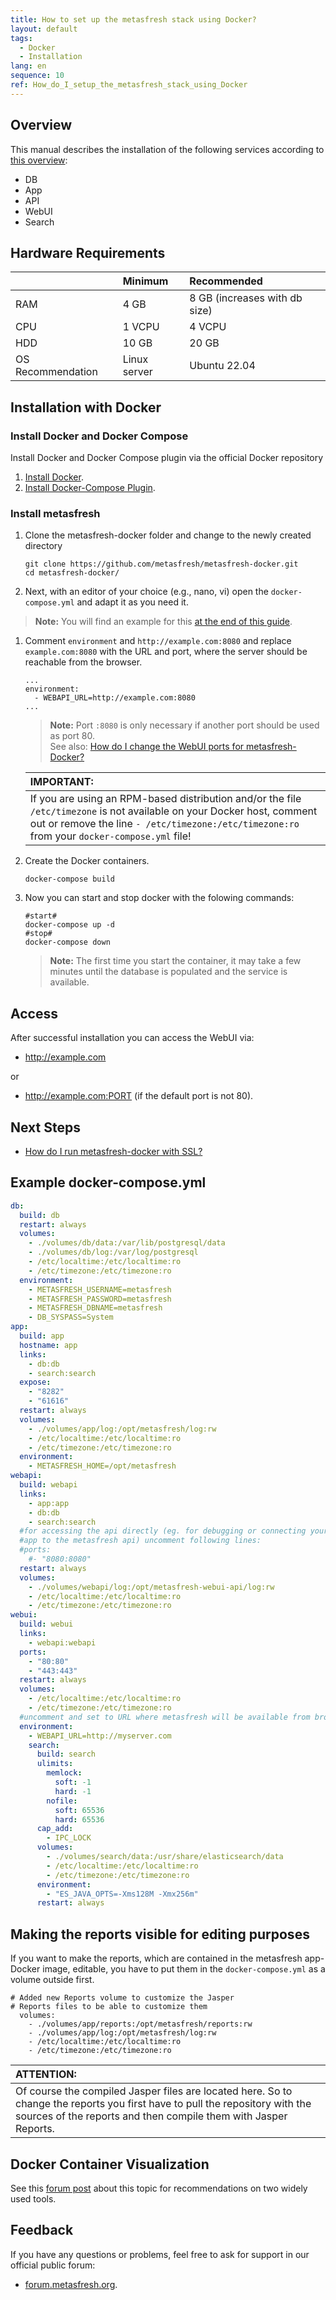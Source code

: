 ```yaml
---
title: How to set up the metasfresh stack using Docker?
layout: default
tags:
  - Docker
  - Installation
lang: en
sequence: 10
ref: How_do_I_setup_the_metasfresh_stack_using_Docker
---
```


## Overview
This manual describes the installation of the following services according to [this overview](../../howto_collection/EN/metasfresh_architecture):
- DB
- App
- API
- WebUI
- Search

## Hardware Requirements

|  | Minimum | Recommended |
| :--- | :--- | :--- |
| RAM | 4 GB | 8 GB (increases with db size) |
| CPU | 1 VCPU | 4 VCPU |
| HDD | 10 GB | 20 GB |
| OS Recommendation | Linux server | Ubuntu 22.04 |

## Installation with Docker

### Install Docker and Docker Compose
Install Docker and Docker Compose plugin via the official Docker repository

1. <a href="https://docs.docker.com/engine/installation/linux/ubuntu/" title="Install Docker Engine on Ubuntu | docs.docker.com" target="\_blank">Install Docker</a>.
1. <a href="https://docs.docker.com/compose/install/linux/#install-using-the-repository" title="Install using the repository | docs.docker.com" target="\_blank">Install Docker-Compose Plugin</a>.

### Install metasfresh
1. Clone the metasfresh-docker folder and change to the newly created directory

   ```
   git clone https://github.com/metasfresh/metasfresh-docker.git
   cd metasfresh-docker/
   ```

1. Next, with an editor of your choice (e.g., nano, vi) open the `docker-compose.yml` and adapt it as you need it.
 >**Note:** You will find an example for this [at the end of this guide](#example-docker-compose-yml).

1. Comment `environment` and `http://example.com:8080` and replace `example.com:8080` with the URL and port, where the server should be reachable from the browser.

   ```
   ...
   environment:
     - WEBAPI_URL=http://example.com:8080
   ...
   ```
   >**Note:** Port `:8080` is only necessary if another port should be used as port 80. <br> See also: [How do I change the WebUI ports for metasfresh-Docker?](How_do_I_change_the_webui_ports_for_metasfresh_docker)

   | **IMPORTANT:** |
   | :--- |
   | If you are using an RPM-based distribution and/or the file `/etc/timezone` is not available on your Docker host, comment out or remove the line `- /etc/timezone:/etc/timezone:ro` from your `docker-compose.yml` file! |

1. Create the Docker containers.

   `docker-compose build`

1. Now you can start and stop docker with the folowing commands:

   ```
   #start#
   docker-compose up -d
   #stop#
   docker-compose down
   ```
   >**Note:** The first time you start the container, it may take a few minutes until the database is populated and the service is available.


## Access
After successful installation you can access the WebUI via:

- http://example.com

or

- http://example.com:PORT (if the default port is not 80).

## Next Steps
- [How do I run metasfresh-docker with SSL?](How_do_I_setup_metasfresh_docker_with_ssl)

## <a name="example-docker-compose-yml">Example docker-compose.yml</a>
```yml
db:
  build: db
  restart: always
  volumes:
    - ./volumes/db/data:/var/lib/postgresql/data
    - ./volumes/db/log:/var/log/postgresql
    - /etc/localtime:/etc/localtime:ro
    - /etc/timezone:/etc/timezone:ro
  environment:
    - METASFRESH_USERNAME=metasfresh
    - METASFRESH_PASSWORD=metasfresh
    - METASFRESH_DBNAME=metasfresh
    - DB_SYSPASS=System
app:
  build: app
  hostname: app
  links:
    - db:db
    - search:search
  expose:
    - "8282"
    - "61616"
  restart: always
  volumes:
    - ./volumes/app/log:/opt/metasfresh/log:rw
    - /etc/localtime:/etc/localtime:ro
    - /etc/timezone:/etc/timezone:ro
  environment:
    - METASFRESH_HOME=/opt/metasfresh
webapi:
  build: webapi
  links:
    - app:app
    - db:db
    - search:search
  #for accessing the api directly (eg. for debugging or connecting your
  #app to the metasfresh api) uncomment following lines:
  #ports:
    #- "8080:8080"
  restart: always
  volumes:
    - ./volumes/webapi/log:/opt/metasfresh-webui-api/log:rw
    - /etc/localtime:/etc/localtime:ro
    - /etc/timezone:/etc/timezone:ro
webui:
  build: webui
  links:
    - webapi:webapi
  ports:
    - "80:80"
    - "443:443"
  restart: always
  volumes:
    - /etc/localtime:/etc/localtime:ro
    - /etc/timezone:/etc/timezone:ro
  #uncomment and set to URL where metasfresh will be available from browsers
  environment:
    - WEBAPI_URL=http://myserver.com
    search:
      build: search
      ulimits:
        memlock:
          soft: -1
          hard: -1
        nofile:
          soft: 65536
          hard: 65536
      cap_add:
        - IPC_LOCK
      volumes:
        - ./volumes/search/data:/usr/share/elasticsearch/data
        - /etc/localtime:/etc/localtime:ro
        - /etc/timezone:/etc/timezone:ro
      environment:
        - "ES_JAVA_OPTS=-Xms128M -Xmx256m"
      restart: always
```
## Making the reports visible for editing purposes
If you want to make the reports, which are contained in the metasfresh app-Docker image, editable, you have to put them in the `docker-compose.yml` as a volume outside first.


```
# Added new Reports volume to customize the Jasper
# Reports files to be able to customize them
  volumes:
    - ./volumes/app/reports:/opt/metasfresh/reports:rw
    - ./volumes/app/log:/opt/metasfresh/log:rw
    - /etc/localtime:/etc/localtime:ro
    - /etc/timezone:/etc/timezone:ro

```

| **ATTENTION:** |
| :--- |
| Of course the compiled Jasper files are located here. So to change the reports you first have to pull the repository with the sources of the reports and then compile them with Jasper Reports. |

## Docker Container Visualization
See this <a href="https://forum.metasfresh.org/t/docker-gui-recommendation" title="Docker GUI recommendation | forum.metasfresh.org" target="\_blank">forum post</a> about this topic for recommendations on two widely used tools.

## Feedback
If you have any questions or problems, feel free to ask for support in our official public forum:
- <a href="http://forum.metasfresh.org" title="metasfresh Community Forum | forum.metasfresh.org" target="\_blank">forum.metasfresh.org</a>.
